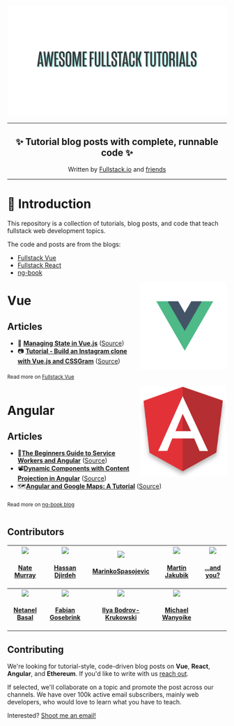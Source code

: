 ![](doc/img/awesome-fullstack-tutorials-header.png)

<hr />
<h2 align="center">
  ✨ Tutorial blog posts with <b>complete, runnable code</b> ✨
</h2>
<p align="center">
Written by <a href="https://fullstack.io">Fullstack.io</a> and <a href="#contributors">friends</a>
</p>
<hr />

🚀 Introduction
=================

This repository is a collection of tutorials, blog posts, and code that teach fullstack web development topics.

The code and posts are from the blogs: 

* [Fullstack Vue](https://medium.com/fullstackio/)
* [Fullstack React](https://fullstackreact.com/)
* [ng-book](https://blog.ng-book.com)

<img src="doc/img/vue.png" align="right" width="200"/>

Vue
=================

## Articles
* 💠 <strong><a href="https://medium.com/fullstackio/managing-state-in-vue-js-23a0352b1c87" target="_blank">Managing State in Vue.js</a></strong> ([Source](./vue/managing_state_01/))
* 📷 <strong><a href="https://medium.com/fullstackio/tutorial-build-an-instagram-clone-with-vue-js-and-cssgram-24a9f3de0408" target="_blank">Tutorial - Build an Instagram clone with Vue.js and CSSGram</a></strong> ([Source](./vue/instagram_clone_02/))

<sub>Read more on <a href="https://www.fullstack.io/vue/" target="_blank">Fullstack Vue</a></sub>

<div style="clear:both"></div>

<img src="doc/img/angular.png" align="right" width="200"/>

Angular
=================

## Articles
* 👷<strong><a href="https://blog.ng-book.com/service-workers-and-angular/" target="_blank">The Beginners Guide to Service Workers and Angular</a></strong> ([Source](./angular/service-workers/))
* 📽<strong><a href="https://blog.ng-book.com/dynamic-components-with-content-projection-in-angular/" target="_blank">Dynamic Components with Content Projection in Angular</a></strong> ([Source](./angular/dynamic-components-with-content-projection/))
* 🗺<strong><a href="https://http://blog.ng-book.com/angular-and-google-maps-a-tutorial/" target="_blank">Angular and Google Maps: A Tutorial</a></strong> ([Source](./angular/google-maps-and-angular/))

<sub>Read more on <a href="https://blog.ng-book.com" target="_blank">ng-book blog</a></sub>

<div style="clear:both"></div>

## Contributors

<!-- ALL-CONTRIBUTORS-LIST:START - Do not remove or modify this section -->
<!-- prettier-ignore -->
| <a href='https://newline.co'><img src='https://avatars2.githubusercontent.com/u/4318?v=4' width='140px;'/><h4 align='center'><a href='https://newline.co'>Nate Murray</a></h4> | <a href='http://www.hassandjirdeh.com'><img src='https://avatars2.githubusercontent.com/u/12476938?v=4' width='140px;'/><h4 align='center'><a href='http://www.hassandjirdeh.com'>Hassan Djirdeh</a></h4> | <a href='https://github.com/MarinkoSpasojevic'><img src='https://avatars3.githubusercontent.com/u/36244468?v=4' width='140px;'/><h4 align='center'><a href='https://github.com/MarinkoSpasojevic'>MarinkoSpasojevic</a></h4> | <a href='https://github.com/chuckeles'><img src='https://avatars3.githubusercontent.com/u/4700122?v=4' width='140px;'/><h4 align='center'><a href='https://github.com/chuckeles'>Martin Jakubik</a></h4> | <a href='#contributing'><img src='https://raw.githubusercontent.com/fullstackio/awesome-fullstack-tutorials/wip/readme/doc/img/and-you-profile-image.png' width='140px;'/><h4 align='center'><a href='#contributing'>...and you?</a></h4> |
| :---: | :---: | :---: | :---: | :---: |
| <a href='https://www.netbasal.com'><img src='https://avatars1.githubusercontent.com/u/6745730?v=4' width='140px;'/><h4 align='center'><a href='https://www.netbasal.com'>Netanel Basal</a></h4> | <a href='https://offering.solutions/'><img src='https://avatars3.githubusercontent.com/u/11268349?v=4' width='140px;'/><h4 align='center'><a href='https://offering.solutions/'>Fabian Gosebrink</a></h4> | <a href='http://bodrovis.tech'><img src='https://avatars2.githubusercontent.com/u/646942?v=4' width='140px;'/><h4 align='center'><a href='http://bodrovis.tech'>Ilya Bodrov-Krukowski</a></h4> | <a href='https://www.sitepoint.com/author/mwanyoike/'><img src='https://avatars1.githubusercontent.com/u/14043400?v=4' width='140px;'/><h4 align='center'><a href='https://www.sitepoint.com/author/mwanyoike/'>Michael Wanyoike</a></h4> |
<!-- ALL-CONTRIBUTORS-LIST:END -->

## Contributing

We're looking for tutorial-style, code-driven blog posts on **Vue**, **React**, **Angular**, and **Ethereum**. If you'd like to write with us [reach out](mailto:nate@fullstack.io).

If selected, we'll collaborate on a topic and promote the post across our channels. We have over 100k active email subscribers, mainly web developers, who would love to learn what you have to teach.

Interested? [Shoot me an email!](mailto:nate@fullstack.io)

